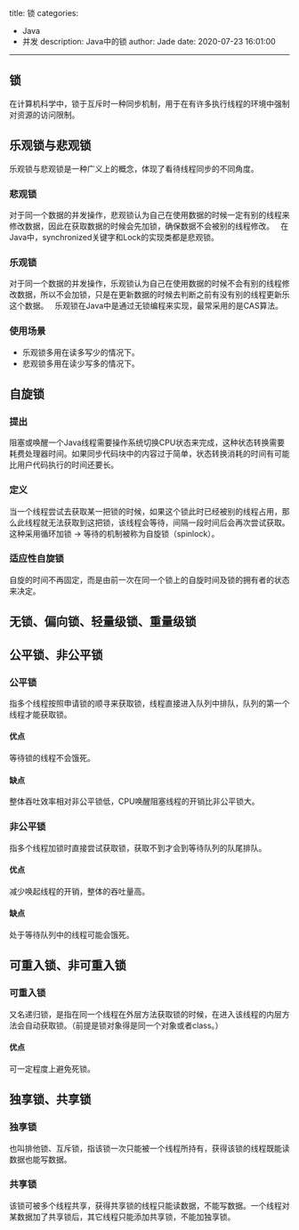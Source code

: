 title: 锁
categories:
  - Java
  - 并发
description: Java中的锁
author: Jade
date: 2020-07-23 16:01:00
---
## 锁
在计算机科学中，锁于互斥时一种同步机制，用于在有许多执行线程的环境中强制对资源的访问限制。

## 乐观锁与悲观锁
乐观锁与悲观锁是一种广义上的概念，体现了看待线程同步的不同角度。
### 悲观锁
对于同一个数据的并发操作，悲观锁认为自己在使用数据的时候一定有别的线程来修改数据，因此在获取数据的时候会先加锁，确保数据不会被别的线程修改。  
在Java中，synchronized关键字和Lock的实现类都是悲观锁。
### 乐观锁
对于同一个数据的并发操作，乐观锁认为自己在使用数据的时候不会有别的线程修改数据，所以不会加锁，只是在更新数据的时候去判断之前有没有别的线程更新乐这个数据。  
乐观锁在Java中是通过无锁编程来实现，最常采用的是CAS算法。
### 使用场景
- 乐观锁多用在读多写少的情况下。
- 悲观锁多用在读少写多的情况下。

## 自旋锁
### 提出
阻塞或唤醒一个Java线程需要操作系统切换CPU状态来完成，这种状态转换需要耗费处理器时间。如果同步代码块中的内容过于简单，状态转换消耗的时间有可能比用户代码执行的时间还要长。
### 定义
当一个线程尝试去获取某一把锁的时候，如果这个锁此时已经被别的线程占用，那么此线程就无法获取到这把锁，该线程会等待，间隔一段时间后会再次尝试获取。这种采用循环加锁 -> 等待的机制被称为自旋锁（spinlock）。
### 适应性自旋锁
自旋的时间不再固定，而是由前一次在同一个锁上的自旋时间及锁的拥有者的状态来决定。

## 无锁、偏向锁、轻量级锁、重量级锁

## 公平锁、非公平锁
### 公平锁
指多个线程按照申请锁的顺寻来获取锁，线程直接进入队列中排队，队列的第一个线程才能获取锁。
#### 优点
等待锁的线程不会饿死。
#### 缺点
整体吞吐效率相对非公平锁低，CPU唤醒阻塞线程的开销比非公平锁大。
### 非公平锁
指多个线程加锁时直接尝试获取锁，获取不到才会到等待队列的队尾排队。
#### 优点
减少唤起线程的开销，整体的吞吐量高。
#### 缺点
处于等待队列中的线程可能会饿死。

## 可重入锁、非可重入锁
### 可重入锁
又名递归锁，是指在同一个线程在外层方法获取锁的时候，在进入该线程的内层方法会自动获取锁。（前提是锁对象得是同一个对象或者class。）
#### 优点
可一定程度上避免死锁。

## 独享锁、共享锁
### 独享锁
也叫排他锁、互斥锁，指该锁一次只能被一个线程所持有，获得该锁的线程既能读数据也能写数据。
### 共享锁
该锁可被多个线程共享，获得共享锁的线程只能读数据，不能写数据。一个线程对某数据加了共享锁后，其它线程只能添加共享锁，不能加独享锁。


